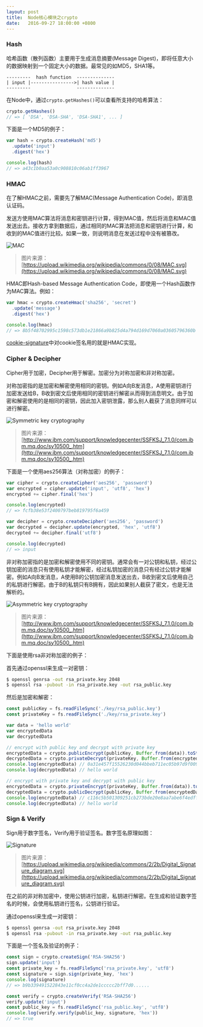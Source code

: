 ```yaml
---
layout: post
title:  Node核心模块之crypto
date:   2016-09-27 18:00:00 +0800
---
```


### Hash

哈希函数（散列函数）主要用于生成消息摘要(Message Digest)，即将任意大小的数据映射到一个固定大小的数据。最常见的如MD5，SHA1等。

```
---------  hash function  --------------
| input |---------------->| hash value |
---------                 --------------
```

在Node中，通过`crypto.getHashes()`可以查看所支持的哈希算法：

```js
crypto.getHashes()
// => [ 'DSA', 'DSA-SHA', 'DSA-SHA1', ... ]
```

下面是一个MD5的例子：

```js
var hash = crypto.createHash('md5')
  .update('input')
  .digest('hex')

console.log(hash)
// => a43c1b0aa53a0c908810c06ab1ff3967
```

### HMAC

在了解HMAC之前，需要先了解MAC(Message Authentication Code)，即消息认证码。

发送方使用MAC算法将消息和密钥进行计算，得到MAC值，然后将消息和MAC值发送出去。接收方拿到数据后，通过相同的MAC算法把消息和密钥进行计算，和收到的MAC值进行比较。如果一致，则说明消息在发送过程中没有被篡改。

![MAC]({{site.baseurl}}/images/2016-09-27-mac.svg)

> 图片来源：[https://upload.wikimedia.org/wikipedia/commons/0/08/MAC.svg](https://upload.wikimedia.org/wikipedia/commons/0/08/MAC.svg)

HMAC即Hash-based Message Authentication Code，即使用一个Hash函数作为MAC算法。例如：

```js
var hmac = crypto.createHmac('sha256', 'secret')
  .update('message')
  .digest('hex')

console.log(hmac)
// => 8b5f48702995c1598c573db1e21866a9b825d4a794d169d7060a03605796360b
```

[cookie-signature](https://github.com/tj/node-cookie-signature)中对cookie签名用的就是HMAC实现。

### Cipher & Decipher

Cipher用于加密，Decipher用于解密。加密分为对称加密和非对称加密。

对称加密指的是加密和解密使用相同的密钥。例如A向B发消息，A使用密钥进行加密发送给B，B收到密文后使用相同的密钥进行解密从而得到消息明文。由于加密和解密使用的是相同的密钥，因此加入密钥泄露，那么别人截获了消息同样可以进行解密。

![Symmetric key cryptography]({{site.baseurl}}/images/2016-09-27-symmetric.gif)

> 图片来源：[http://www.ibm.com/support/knowledgecenter/SSFKSJ_7.1.0/com.ibm.mq.doc/sy10500_.htm](http://www.ibm.com/support/knowledgecenter/SSFKSJ_7.1.0/com.ibm.mq.doc/sy10500_.htm)

下面是一个使用aes256算法（对称加密）的例子：

```js
var cipher = crypto.createCipher('aes256', 'password')
var encrypted = cipher.update('input', 'utf8', 'hex')
encrypted += cipher.final('hex')

console.log(encrypted)
// => fcfb38e53f2400797beb819795f6a459

var decipher = crypto.createDecipher('aes256', 'password')
var decrypted = decipher.update(encrypted, 'hex', 'utf8')
decrypted += decipher.final('utf8')

console.log(decrypted)
// => input
```

非对称加密指的是加密和解密使用不同的密钥。通常会有一对公钥和私钥，经过公钥加密的消息只有使用私钥才能解密，经过私钥加密的消息只有经过公钥才能解密。例如A向B发消息，A使用B的公钥加密消息发送出去，B收到密文后使用自己的私钥进行解密。由于B的私钥只有B拥有，因此如果别人截获了密文，也是无法解析的。

![Asymmetric key cryptography]({{site.baseurl}}/images/2016-09-27-asymmetric.gif)

> 图片来源：[http://www.ibm.com/support/knowledgecenter/SSFKSJ_7.1.0/com.ibm.mq.doc/sy10500_.htm](http://www.ibm.com/support/knowledgecenter/SSFKSJ_7.1.0/com.ibm.mq.doc/sy10500_.htm)

下面是使用rsa非对称加密的例子：

首先通过openssl来生成一对密钥：

```sh
$ openssl genrsa -out rsa_private.key 2048
$ openssl rsa -pubout -in rsa_private.key -out rsa_public.key
```

然后是加密和解密：

```js
const publicKey = fs.readFileSync('./key/rsa_public.key')
const privateKey = fs.readFileSync('./key/rsa_private.key')

var data = 'hello world'
var encryptedData
var decryptedData

// encrypt with public key and decrypt with private key
encryptedData = crypto.publicEncrypt(publicKey, Buffer.from(data)).toString('hex')
decryptedData = crypto.privateDecrypt(privateKey, Buffer.from(encryptedData, 'hex')).toString('utf8')
console.log(encryptedData) // 0a31e457f15526230d044bbeb711ec05b97d9f009...
console.log(decryptedData) // hello world

// encrypt with private key and decrypt with public key
encryptedData = crypto.privateEncrypt(privateKey, Buffer.from(data)).toString('hex')
decryptedData = crypto.publicDecrypt(publicKey, Buffer.from(encryptedData, 'hex')).toString('utf8')
console.log(encryptedData) // c116c5b501309251cb273bde20e8aa7abe6f4edff...
console.log(decryptedData) // hello world
```

### Sign & Verify

Sign用于数字签名，Verify用于验证签名。数字签名原理如图：

![Signature]({{site.baseurl}}/images/2016-09-27-signature.svg)

> 图片来源：[https://upload.wikimedia.org/wikipedia/commons/2/2b/Digital_Signature_diagram.svg](https://upload.wikimedia.org/wikipedia/commons/2/2b/Digital_Signature_diagram.svg)

在之前的非对称加密中，使用公钥进行加密，私钥进行解密。在生成和验证数字签名的时候，会使用私钥进行签名，公钥进行验证。

通过openssl来生成一对密钥：

```sh
$ openssl genrsa -out rsa_private.key 2048
$ openssl rsa -pubout -in rsa_private.key -out rsa_public.key
```

下面是一个签名及验证的例子：

```js
const sign = crypto.createSign('RSA-SHA256')
sign.update('input')
const private_key = fs.readFileSync('rsa_private.key', 'utf8')
const signature = sign.sign(private_key, 'hex')
console.log(signature)
// => b9b339491522843e11cf0cc4a2de1ccccc2bff7d0......

const verify = crypto.createVerify('RSA-SHA256')
verify.update('input')
const public_key = fs.readFileSync('rsa_public.key', 'utf8')
console.log(verify.verify(public_key, signature, 'hex'))
// => true
```

